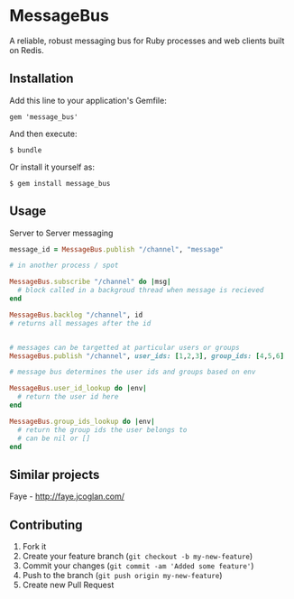 # MessageBus

A reliable, robust messaging bus for Ruby processes and web clients built on Redis.


## Installation

Add this line to your application's Gemfile:

    gem 'message_bus'

And then execute:

    $ bundle

Or install it yourself as:

    $ gem install message_bus

## Usage

Server to Server messaging

```ruby
message_id = MessageBus.publish "/channel", "message"

# in another process / spot

MessageBus.subscribe "/channel" do |msg|
  # block called in a backgroud thread when message is recieved
end

MessageBus.backlog "/channel", id
# returns all messages after the id


# messages can be targetted at particular users or groups
MessageBus.publish "/channel", user_ids: [1,2,3], group_ids: [4,5,6]

# message bus determines the user ids and groups based on env

MessageBus.user_id_lookup do |env|
  # return the user id here
end

MessageBus.group_ids_lookup do |env|
  # return the group ids the user belongs to
  # can be nil or []
end

```


## Similar projects

Faye - http://faye.jcoglan.com/

## Contributing

1. Fork it
2. Create your feature branch (`git checkout -b my-new-feature`)
3. Commit your changes (`git commit -am 'Added some feature'`)
4. Push to the branch (`git push origin my-new-feature`)
5. Create new Pull Request

